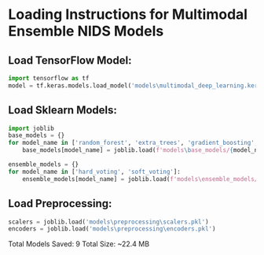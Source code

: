 
# Loading Instructions for Multimodal Ensemble NIDS Models

## Load TensorFlow Model:
```python
import tensorflow as tf
model = tf.keras.models.load_model('models\multimodal_deep_learning.keras')
```

## Load Sklearn Models:
```python
import joblib
base_models = {}
for model_name in ['random_forest', 'extra_trees', 'gradient_boosting', 'svm', 'neural_network', 'logistic_regression']:
    base_models[model_name] = joblib.load(f'models\base_models/{model_name}.pkl')

ensemble_models = {}
for model_name in ['hard_voting', 'soft_voting']:
    ensemble_models[model_name] = joblib.load(f'models\ensemble_models/{model_name}.pkl')
```

## Load Preprocessing:
```python
scalers = joblib.load('models\preprocessing\scalers.pkl')
encoders = joblib.load('models\preprocessing\encoders.pkl')
```

Total Models Saved: 9
Total Size: ~22.4 MB
